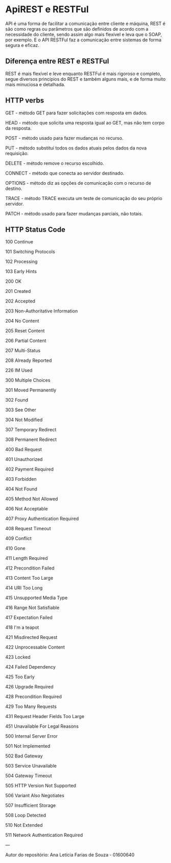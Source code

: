 # ApiREST e RESTFul
API é uma forma de facilitar a comunicação entre cliente e máquina, REST é são como regras ou parâmetros que são definidos de acordo com a necessidade do cliente, sendo assim algo mais flexível e leva que o SOAP, por exemplo. E o API RESTFul faz a comunicação entre sistemas de forma segura e eficaz.

## Diferença entre REST e RESTFul
REST é mais flexível e leve enquanto RESTFul é mais rigoroso e completo, segue diversos princípios do REST e também alguns mais, e de forma muito mais minuciosa e detalhada.

## HTTP verbs
GET - método GET para fazer solicitações com resposta em dados.

HEAD - método que solicita uma resposta igual ao GET, mas não tem corpo da resposta.

POST - método usado para fazer mudanças no recurso.

PUT - método substitui todos os dados atuais pelos dados da nova requisição.

DELETE - método remove o recurso escolhido.

CONNECT - método que conecta ao servidor destinado.

OPTIONS - método diz as opções de comunicação com o recurso de destino.

TRACE - método TRACE executa um teste de comunicação do seu próprio servidor.

PATCH - método usado para fazer mudanças parciais, não totais.

## HTTP Status Code 
100 Continue

101 Switching Protocols

102 Processing

103 Early Hints

200 OK

201 Created

202 Accepted

203 Non-Authoritative Information

204 No Content

205 Reset Content

206 Partial Content

207 Multi-Status

208 Already Reported

226 IM Used

300 Multiple Choices

301 Moved Permanently

302 Found

303 See Other

304 Not Modified

307 Temporary Redirect

308 Permanent Redirect

400 Bad Request

401 Unauthorized

402 Payment Required

403 Forbidden

404 Not Found

405 Method Not Allowed

406 Not Acceptable

407 Proxy Authentication Required

408 Request Timeout

409 Conflict

410 Gone

411 Length Required

412 Precondition Failed

413 Content Too Large

414 URI Too Long

415 Unsupported Media Type

416 Range Not Satisfiable

417 Expectation Failed

418 I'm a teapot

421 Misdirected Request

422 Unprocessable Content

423 Locked

424 Failed Dependency

425 Too Early

426 Upgrade Required

428 Precondition Required

429 Too Many Requests

431 Request Header Fields Too Large

451 Unavailable For Legal Reasons

500 Internal Server Error

501 Not Implemented

502 Bad Gateway

503 Service Unavailable

504 Gateway Timeout

505 HTTP Version Not Supported

506 Variant Also Negotiates

507 Insufficient Storage

508 Loop Detected

510 Not Extended

511 Network Authentication Required


—

Autor do repositório: Ana Letícia Farias de Souza - 01600640
